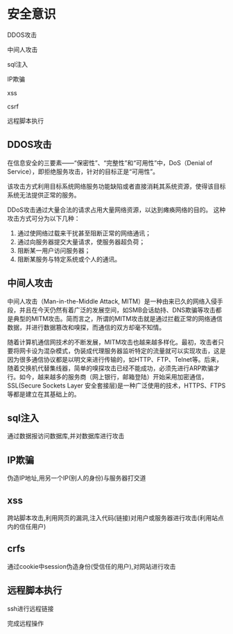 # 安全意识

DDOS攻击

中间人攻击

sql注入

IP欺骗

xss

csrf

远程脚本执行

## DDOS攻击

在信息安全的三要素——“保密性”、“完整性”和“可用性”中，DoS（Denial of Service），即拒绝服务攻击，针对的目标正是“可用性”。

该攻击方式利用目标系统网络服务功能缺陷或者直接消耗其系统资源，使得该目标系统无法提供正常的服务。

DDoS攻击通过大量合法的请求占用大量网络资源，以达到瘫痪网络的目的。 这种攻击方式可分为以下几种：

1. 通过使网络过载来干扰甚至阻断正常的网络通讯；
2. 通过向服务器提交大量请求，使服务器超负荷；
3. 阻断某一用户访问服务器；
4. 阻断某服务与特定系统或个人的通讯。

## 中间人攻击

中间人攻击（Man-in-the-Middle Attack, MITM）是一种由来已久的网络入侵手段，并且在今天仍然有着广泛的发展空间，如SMB会话劫持、DNS欺骗等攻击都是典型的MITM攻击。简而言之，所谓的MITM攻击就是通过拦截正常的网络通信数据，并进行数据篡改和嗅探，而通信的双方却毫不知情。

随着计算机通信网技术的不断发展，MITM攻击也越来越多样化。最初，攻击者只要将网卡设为混杂模式，伪装成代理服务器监听特定的流量就可以实现攻击，这是因为很多通信协议都是以明文来进行传输的，如HTTP、FTP、Telnet等。后来，随着交换机代替集线器，简单的嗅探攻击已经不能成功，必须先进行ARP欺骗才行。如今，越来越多的服务商（网上银行，邮箱登陆）开始采用加密通信，SSL(Secure Sockets Layer 安全套接层)是一种广泛使用的技术，HTTPS、FTPS等都是建立在其基础上的。

## sql注入

通过数据报访问数据库,并对数据库进行攻击

## IP欺骗

伪造IP地址,用另一个IP(别人的身份)与服务器打交道

## xss

跨站脚本攻击,利用网页的漏洞,注入代码(链接)对用户或服务器进行攻击(利用站点内的信任用户)

## crfs

通过cookie中session伪造身份(受信任的用户),对网站进行攻击

## 远程脚本执行

ssh进行远程链接

完成远程操作